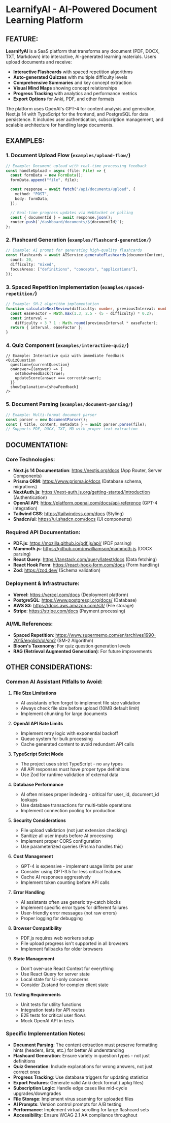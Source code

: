 # LearnifyAI - AI-Powered Document Learning Platform

## FEATURE:

**LearnifyAI** is a SaaS platform that transforms any document (PDF, DOCX, TXT, Markdown) into interactive, AI-generated learning materials. Users upload documents and receive:

- **Interactive Flashcards** with spaced repetition algorithms
- **Auto-generated Quizzes** with multiple difficulty levels
- **Comprehensive Summaries** and key concept extraction
- **Visual Mind Maps** showing concept relationships
- **Progress Tracking** with analytics and performance metrics
- **Export Options** for Anki, PDF, and other formats

The platform uses OpenAI's GPT-4 for content analysis and generation, Next.js 14 with TypeScript for the frontend, and PostgreSQL for data persistence. It includes user authentication, subscription management, and scalable architecture for handling large documents.

## EXAMPLES:

### 1. Document Upload Flow (`examples/upload-flow/`)

```typescript
// Example: Document upload with real-time processing feedback
const handleUpload = async (file: File) => {
  const formData = new FormData();
  formData.append("file", file);

  const response = await fetch("/api/documents/upload", {
    method: "POST",
    body: formData,
  });

  // Real-time progress updates via WebSocket or polling
  const { documentId } = await response.json();
  router.push(`/dashboard/documents/${documentId}`);
};
```

### 2. Flashcard Generation (`examples/flashcard-generation/`)

```typescript
// Example: AI prompt for generating high-quality flashcards
const flashcards = await AIService.generateFlashcards(documentContent, {
  count: 20,
  difficulty: "mixed",
  focusAreas: ["definitions", "concepts", "applications"],
});
```

### 3. Spaced Repetition Implementation (`examples/spaced-repetition/`)

```typescript
// Example: SM-2 algorithm implementation
function calculateNextReview(difficulty: number, previousInterval: number) {
  const easeFactor = Math.max(1.3, 2.5 - (5 - difficulty) * 0.2);
  const interval =
    difficulty < 3 ? 1 : Math.round(previousInterval * easeFactor);
  return { interval, easeFactor };
}
```

### 4. Quiz Component (`examples/interactive-quiz/`)

```tsx
// Example: Interactive quiz with immediate feedback
<QuizQuestion
  question={currentQuestion}
  onAnswer={(answer) => {
    setShowFeedback(true);
    updateScore(answer === correctAnswer);
  }}
  showExplanation={showFeedback}
/>
```

### 5. Document Parsing (`examples/document-parsing/`)

```typescript
// Example: Multi-format document parser
const parser = new DocumentParser();
const { title, content, metadata } = await parser.parse(file);
// Supports PDF, DOCX, TXT, MD with proper text extraction
```

## DOCUMENTATION:

### Core Technologies:

- **Next.js 14 Documentation**: https://nextjs.org/docs (App Router, Server Components)
- **Prisma ORM**: https://www.prisma.io/docs (Database schema, migrations)
- **NextAuth.js**: https://next-auth.js.org/getting-started/introduction (Authentication)
- **OpenAI API**: https://platform.openai.com/docs/api-reference (GPT-4 integration)
- **Tailwind CSS**: https://tailwindcss.com/docs (Styling)
- **Shadcn/ui**: https://ui.shadcn.com/docs (UI components)

### Required API Documentation:

- **PDF.js**: https://mozilla.github.io/pdf.js/api/ (PDF parsing)
- **Mammoth.js**: https://github.com/mwilliamson/mammoth.js (DOCX parsing)
- **React Query**: https://tanstack.com/query/latest/docs (Data fetching)
- **React Hook Form**: https://react-hook-form.com/docs (Form handling)
- **Zod**: https://zod.dev/ (Schema validation)

### Deployment & Infrastructure:

- **Vercel**: https://vercel.com/docs (Deployment platform)
- **PostgreSQL**: https://www.postgresql.org/docs/ (Database)
- **AWS S3**: https://docs.aws.amazon.com/s3/ (File storage)
- **Stripe**: https://stripe.com/docs (Payment processing)

### AI/ML References:

- **Spaced Repetition**: https://www.supermemo.com/en/archives1990-2015/english/ol/sm2 (SM-2 Algorithm)
- **Bloom's Taxonomy**: For quiz question generation levels
- **RAG (Retrieval Augmented Generation)**: For future improvements

## OTHER CONSIDERATIONS:

### Common AI Assistant Pitfalls to Avoid:

1. **File Size Limitations**

   - AI assistants often forget to implement file size validation
   - Always check file size before upload (10MB default limit)
   - Implement chunking for large documents

2. **OpenAI API Rate Limits**

   - Implement retry logic with exponential backoff
   - Queue system for bulk processing
   - Cache generated content to avoid redundant API calls

3. **TypeScript Strict Mode**

   - The project uses strict TypeScript - no `any` types
   - All API responses must have proper type definitions
   - Use Zod for runtime validation of external data

4. **Database Performance**

   - AI often misses proper indexing - critical for user_id, document_id lookups
   - Use database transactions for multi-table operations
   - Implement connection pooling for production

5. **Security Considerations**

   - File upload validation (not just extension checking)
   - Sanitize all user inputs before AI processing
   - Implement proper CORS configuration
   - Use parameterized queries (Prisma handles this)

6. **Cost Management**

   - GPT-4 is expensive - implement usage limits per user
   - Consider using GPT-3.5 for less critical features
   - Cache AI responses aggressively
   - Implement token counting before API calls

7. **Error Handling**

   - AI assistants often use generic try-catch blocks
   - Implement specific error types for different failures
   - User-friendly error messages (not raw errors)
   - Proper logging for debugging

8. **Browser Compatibility**

   - PDF.js requires web workers setup
   - File upload progress isn't supported in all browsers
   - Implement fallbacks for older browsers

9. **State Management**

   - Don't over-use React Context for everything
   - Use React Query for server state
   - Local state for UI-only concerns
   - Consider Zustand for complex client state

10. **Testing Requirements**
    - Unit tests for utility functions
    - Integration tests for API routes
    - E2E tests for critical user flows
    - Mock OpenAI API in tests

### Specific Implementation Notes:

- **Document Parsing**: The content extraction must preserve formatting hints (headers, lists, etc.) for better AI understanding
- **Flashcard Generation**: Ensure variety in question types - not just definitions
- **Quiz Generation**: Include explanations for wrong answers, not just correct ones
- **Progress Tracking**: Use database triggers for updating statistics
- **Export Features**: Generate valid Anki deck format (.apkg files)
- **Subscription Logic**: Handle edge cases like mid-cycle upgrades/downgrades
- **File Storage**: Implement virus scanning for uploaded files
- **AI Prompts**: Version control prompts for A/B testing
- **Performance**: Implement virtual scrolling for large flashcard sets
- **Accessibility**: Ensure WCAG 2.1 AA compliance throughout
